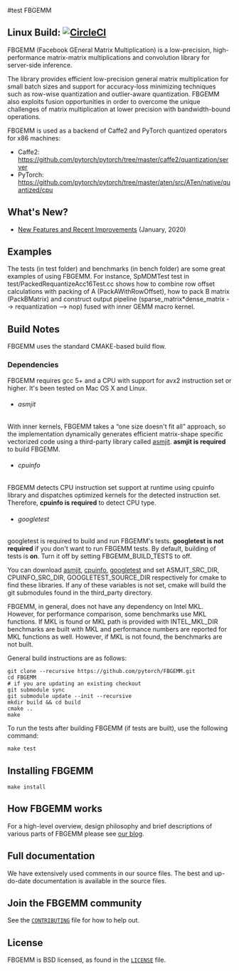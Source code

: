 #test FBGEMM

## Linux Build: [![CircleCI](https://circleci.com/gh/pytorch/FBGEMM.svg?style=svg)](https://circleci.com/gh/pytorch/FBGEMM)

FBGEMM (Facebook GEneral Matrix Multiplication) is a low-precision,
high-performance matrix-matrix multiplications and convolution library for
server-side inference.

The library provides efficient low-precision general matrix multiplication for
small batch sizes and support for accuracy-loss minimizing techniques such as
row-wise quantization and outlier-aware quantization. FBGEMM also exploits
fusion opportunities in order to overcome the unique challenges of matrix
multiplication at lower precision with bandwidth-bound operations.

FBGEMM is used as a backend of Caffe2 and PyTorch quantized operators for x86 machines:
* Caffe2: https://github.com/pytorch/pytorch/tree/master/caffe2/quantization/server
* PyTorch: https://github.com/pytorch/pytorch/tree/master/aten/src/ATen/native/quantized/cpu

## What's New?
* [New Features and Recent Improvements](https://github.com/pytorch/FBGEMM/wiki/Recent-feature-additions-and-improvements-in-FBGEMM) (January, 2020)

## Examples

The tests (in test folder) and benchmarks (in bench folder) are some great
examples of using FBGEMM. For instance, SpMDMTest test in
test/PackedRequantizeAcc16Test.cc shows how to combine row offset calculations
with packing of A (PackAWithRowOffset), how to pack B matrix (PackBMatrix) and
construct output pipeline (sparse\_matrix\*dense\_matrix --> requantization -->
nop) fused with inner GEMM macro kernel.

## Build Notes
FBGEMM uses the standard CMAKE-based build flow.

### Dependencies
FBGEMM requires gcc 5+ and a CPU with support for avx2 instruction set or
higher. It's been tested on Mac OS X and Linux.

+ ###### asmjit
With inner kernels, FBGEMM takes a “one size doesn't fit all” approach, so the
implementation dynamically generates efficient matrix-shape specific vectorized
code using a third-party library called [asmjit][1]. **asmjit is required** to
build FBGEMM.

+ ###### cpuinfo
FBGEMM detects CPU instruction set support at runtime using cpuinfo library and
dispatches optimized kernels for the detected instruction set. Therefore,
**cpuinfo is required** to detect CPU type.

+ ###### googletest
googletest is required to build and run FBGEMM's tests. **googletest is not
required** if you don't want to run FBGEMM tests. By default, building of tests
is **on**. Turn it off by setting FBGEMM\_BUILD\_TESTS to off.

You can download [asmjit][1], [cpuinfo][2], [googletest][3] and set
ASMJIT\_SRC\_DIR, CPUINFO\_SRC\_DIR, GOOGLETEST\_SOURCE\_DIR respectively for
cmake to find these libraries. If any of these variables is not set, cmake will
build the git submodules found in the third\_party directory.

FBGEMM, in general, does not have any dependency on Intel MKL. However, for
performance comparison, some benchmarks use MKL functions. If MKL is found or
MKL path is provided with INTEL\_MKL\_DIR benchmarks are built with MKL and
performance numbers are reported for MKL functions as well. However, if MKL is
not found, the benchmarks are not built.

General build instructions are as follows:

```
git clone --recursive https://github.com/pytorch/FBGEMM.git
cd FBGEMM
# if you are updating an existing checkout
git submodule sync
git submodule update --init --recursive
mkdir build && cd build
cmake ..
make
```

To run the tests after building FBGEMM (if tests are built), use the following
command:
```
make test
```

## Installing  FBGEMM
```
make install
```

## How FBGEMM works
For a high-level overview, design philosophy and brief descriptions of various
parts of FBGEMM please see [our blog][4].

## Full documentation
We have extensively used comments in our source files. The best and up-do-date
documentation is available in the source files.

## Join the FBGEMM community
See the [`CONTRIBUTING`](CONTRIBUTING.md) file for how to help out.

## License
FBGEMM is BSD licensed, as found in the [`LICENSE`](LICENSE) file.


[1]:https://github.com/asmjit/asmjit
[2]:https://github.com/pytorch/cpuinfo
[3]:https://github.com/google/googletest
[4]:https://code.fb.com/ml-applications/fbgemm
